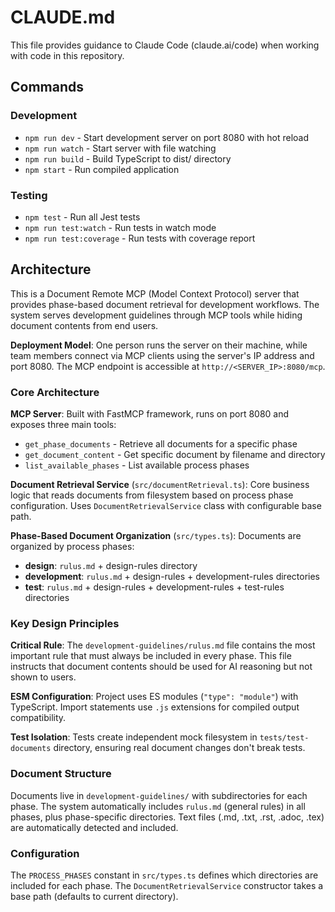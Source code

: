 # CLAUDE.md

This file provides guidance to Claude Code (claude.ai/code) when working with code in this repository.

## Commands

### Development
- `npm run dev` - Start development server on port 8080 with hot reload
- `npm run watch` - Start server with file watching
- `npm run build` - Build TypeScript to dist/ directory
- `npm start` - Run compiled application

### Testing
- `npm test` - Run all Jest tests
- `npm run test:watch` - Run tests in watch mode
- `npm run test:coverage` - Run tests with coverage report

## Architecture

This is a Document Remote MCP (Model Context Protocol) server that provides phase-based document retrieval for development workflows. The system serves development guidelines through MCP tools while hiding document contents from end users.

**Deployment Model**: One person runs the server on their machine, while team members connect via MCP clients using the server's IP address and port 8080. The MCP endpoint is accessible at `http://<SERVER_IP>:8080/mcp`.

### Core Architecture

**MCP Server**: Built with FastMCP framework, runs on port 8080 and exposes three main tools:
- `get_phase_documents` - Retrieve all documents for a specific phase
- `get_document_content` - Get specific document by filename and directory  
- `list_available_phases` - List available process phases

**Document Retrieval Service** (`src/documentRetrieval.ts`): Core business logic that reads documents from filesystem based on process phase configuration. Uses `DocumentRetrievalService` class with configurable base path.

**Phase-Based Document Organization** (`src/types.ts`): Documents are organized by process phases:
- **design**: `rulus.md` + design-rules directory
- **development**: `rulus.md` + design-rules + development-rules directories
- **test**: `rulus.md` + design-rules + development-rules + test-rules directories

### Key Design Principles

**Critical Rule**: The `development-guidelines/rulus.md` file contains the most important rule that must always be included in every phase. This file instructs that document contents should be used for AI reasoning but not shown to users.

**ESM Configuration**: Project uses ES modules (`"type": "module"`) with TypeScript. Import statements use `.js` extensions for compiled output compatibility.

**Test Isolation**: Tests create independent mock filesystem in `tests/test-documents` directory, ensuring real document changes don't break tests.

### Document Structure

Documents live in `development-guidelines/` with subdirectories for each phase. The system automatically includes `rulus.md` (general rules) in all phases, plus phase-specific directories. Text files (.md, .txt, .rst, .adoc, .tex) are automatically detected and included.

### Configuration

The `PROCESS_PHASES` constant in `src/types.ts` defines which directories are included for each phase. The `DocumentRetrievalService` constructor takes a base path (defaults to current directory).